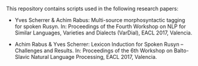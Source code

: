 This repository contains scripts used in the following research papers:

* Yves Scherrer & Achim Rabus: Multi-source morphosyntactic tagging for spoken Rusyn. In: Proceedings of the Fourth Workshop on NLP for Similar Languages, Varieties and Dialects (VarDial), EACL 2017, Valencia.

* Achim Rabus & Yves Scherrer: Lexicon Induction for Spoken Rusyn – Challenges and Results. In: Proceedings of the 6th Workshop on Balto-Slavic Natural Language Processing, EACL 2017, Valencia.

